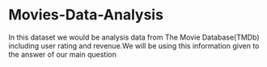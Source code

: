 # Movies-Data-Analysis
In  this dataset we would be analysis data from The Movie Database(TMDb) including user rating and revenue.We will be using this information given to the answer of our main question
